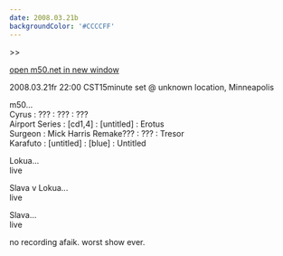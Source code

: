 ```yaml
---
date: 2008.03.21b
backgroundColor: '#CCCCFF'
---
```


\>>

[open m50.net in new window  
](http://m50.net/)

2008.03.21fr 22:00 CST15minute set @ unknown location, Minneapolis


m50...  
Cyrus : ??? : ??? : ???  
Airport Series : \[cd1,4\] : \[untitled\] : Erotus  
Surgeon : Mick Harris Remake??? : ??? : Tresor  
Karafuto : \[untitled\] : \[blue\] : Untitled  

Lokua...  
live  

Slava v Lokua...  
live  

Slava...  
live  

no recording afaik. worst show ever.